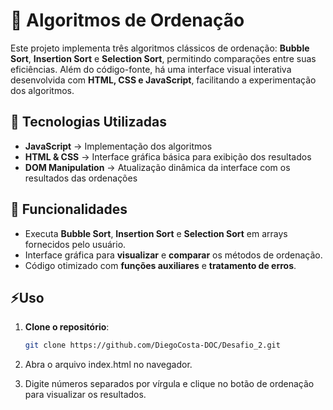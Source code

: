 # 📝 Algoritmos de Ordenação

Este projeto implementa três algoritmos clássicos de ordenação: **Bubble Sort**, **Insertion Sort** e **Selection Sort**, permitindo comparações entre suas eficiências. Além do código-fonte, há uma interface visual interativa desenvolvida com **HTML, CSS e JavaScript**, facilitando a experimentação dos algoritmos.

## 🚀 Tecnologias Utilizadas
- **JavaScript** → Implementação dos algoritmos
- **HTML & CSS** → Interface gráfica básica para exibição dos resultados
- **DOM Manipulation** → Atualização dinâmica da interface com os resultados das ordenações

## 📌 Funcionalidades
- Executa **Bubble Sort**, **Insertion Sort** e **Selection Sort** em arrays fornecidos pelo usuário.
- Interface gráfica para **visualizar** e **comparar** os métodos de ordenação.
- Código otimizado com **funções auxiliares** e **tratamento de erros**.

## ⚡Uso
1. **Clone o repositório**:
   ```sh
   git clone https://github.com/DiegoCosta-DOC/Desafio_2.git

2. Abra o arquivo index.html no navegador.

3. Digite números separados por vírgula e clique no botão de ordenação para visualizar os resultados.